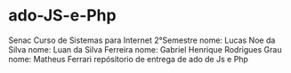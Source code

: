 # ado-JS-e-Php

Senac
Curso de Sistemas para Internet 2°Semestre
nome: Lucas Noe da Silva
nome: Luan da Silva Ferreira
nome: Gabriel Henrique Rodrigues Grau
nome: Matheus Ferrari
repósitorio de entrega de ado de Js e Php
